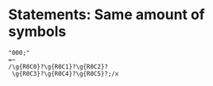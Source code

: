 # Statements: Same amount of symbols

<!-- %% svg-grid: code -->

~~~~
"000;"
=~
/\g{R0C0}?\g{R0C1}?\g{R0C2}?
 \g{R0C3}?\g{R0C4}?\g{R0C5}?;/x
~~~~
